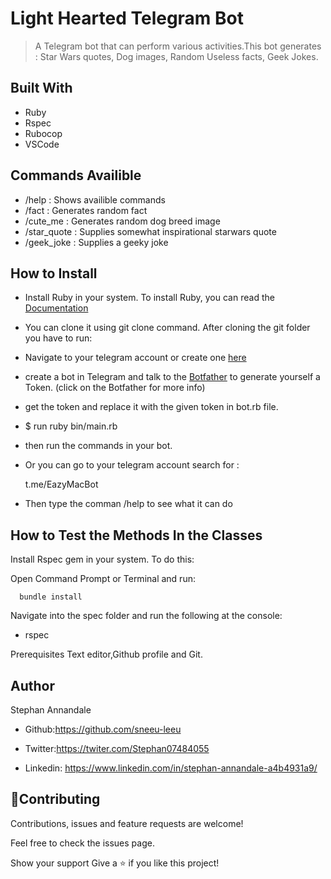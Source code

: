 # Light Hearted Telegram Bot 
> A Telegram bot that can perform various activities.This bot generates : Star Wars quotes, Dog images, Random Useless facts, Geek Jokes.


## Built With

- Ruby
- Rspec
- Rubocop
- VSCode

## Commands Availible

- /help : Shows availible commands
- /fact : Generates random fact
- /cute_me : Generates random dog breed image
- /star_quote : Supplies somewhat inspirational starwars quote
- /geek_joke : Supplies a geeky joke

## How to Install

- Install Ruby in your system. To install Ruby, you can read the [Documentation](https://www.ruby-lang.org/en/documentation/installation/)
- You can clone it using git clone command.
After cloning the git folder you have to run:

- Navigate to your telegram account or create one [here](https://desktop.telegram.org/)

- create a bot in Telegram and talk to the [Botfather](https://core.telegram.org/bots) to generate yourself a Token. (click on the Botfather for more info)

- get the token and replace it with the given token in bot.rb file.

-  $ run ruby bin/main.rb

- then run the commands in your bot.

- Or you can go to your telegram account search for :
  
  t.me/EazyMacBot

- Then type the comman /help to see what it can do


## How to Test the Methods In the Classes


 Install Rspec gem in your system. To do this:

 Open Command Prompt or Terminal and run:

  ```console
    bundle install
  ```

 Navigate into the spec folder and run the following at the console:

  - rspec

   Prerequisites
   Text editor,Github profile and Git.

   ## Author

   Stephan Annandale

   - Github:https://github.com/sneeu-leeu

   - Twitter:https://twiter.com/Stephan07484055

   - Linkedin: https://www.linkedin.com/in/stephan-annandale-a4b4931a9/


   ## 🤝Contributing 

   Contributions, issues and feature requests are welcome!

   Feel free to check the issues page.

   Show your support
   Give a ⭐️ if you like this project!
